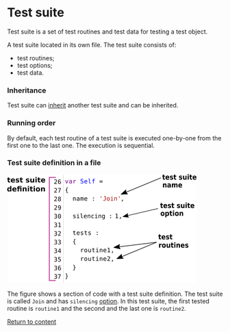 # Test suite

Test suite is a set of test routines and test data for testing a test object.

A test suite located in its own file. The test suite consists of:

- test routines;
- test options;
- test data.

### Inheritance

Test suite can [inherit](<../tutorial/SuiteInheritance.md>) another test suite and can be inherited.

### Running order

By default, each test routine of a test suite is executed one-by-one from the first one to the last one. The execution is sequential.

### Test suite definition in a file

![test.suite.definition](../../images/test.suite.definition.png)

The figure shows a section of code with a test suite definition. The test suite is called `Join` and has `silencing` [option](./tutorial/TestOptions.md). In this test suite, the first tested routine is `routine1` and the second and the last one is `routine2`.

[Return to content](../README.md#Concepts)

